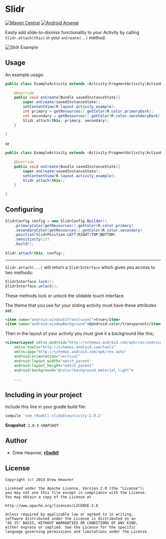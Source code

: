 Slidr
================
[![Maven Central](https://maven-badges.herokuapp.com/maven-central/com.r0adkll/slidableactivity/badge.svg?style=flat)](https://maven-badges.herokuapp.com/maven-central/com.r0adkll/slidableactivity) [![Android Arsenal](https://img.shields.io/badge/Android%20Arsenal-Slidr-brightgreen.svg?style=flat)](https://android-arsenal.com/details/1/1364)

Easily add slide-to-dismiss functionality to your Activity by calling `Slidr.attach(this)` in your `onCreate(..)` method. 

![Slidr Example](images/slidr_gif.gif "Gif Example")

## Usage

An example usage:

```java
public class ExampleActivity extends <Activity|FragmentActivity|ActionBarActivity> {
	
	@Override
	public void onCreate(Bundle savedInstanceState){
		super.onCreate(savedInstanceState);
		setContentView(R.layout.activity_example);
        int primary = getResources().getColor(R.color.primaryDark);
        int secondary = getResources().getColor(R.color.secondaryDark);
        Slidr.attach(this, primary, secondary);
	}
	
}
```
	
or

```java
public class ExampleActivity extends <Activity|FragmentActivity|ActionBarActivity> {
	
	@Override
	public void onCreate(Bundle savedInstanceState){
		super.onCreate(savedInstanceState);
		setContentView(R.layout.activity_example);
        Slidr.attach(this);
	}
	
}
```

## Configuring

```java
SlidrConfig config = new SlidrConfig.Builder()
	.primaryColor(getResources().getColor(R.color.primary)
	.secondaryColor(getResources().getColor(R.color.secondary)
	.position(SlidrPosition.LEFT|RIGHT|TOP|BOTTOM)
	.sensitivity(1f)
	.build();
	
Slidr.attach(this, config);

```

---
	
`Slidr.attach(...)` will return a `SlidrInterface` which gives you access to two methods:

```java
SlidrInterface.lock();
SlidrInterface.unlock();
```
	
These methods lock or unlock the slidable touch interface.

The theme that you use for your sliding activity must have these attributes set:

```xml
<item name="android:windowIsTranslucent">true</item>  
<item name="android:windowBackground">@android:color/transparent</item>
```
        
Then in the layout of your activity you must give it a background like this;

```xml
<LinearLayout xmlns:android="http://schemas.android.com/apk/res/android"
    xmlns:tools="http://schemas.android.com/tools"
    xmlns:app="http://schemas.android.com/apk/res-auto"
    android:orientation="vertical"
    android:layout_width="match_parent"
    android:layout_height="match_parent"
    android:background="@color/background_material_light">
    
    ...
```
	
## Including in your project 

Include this line in your gradle build file:

```groovy
compile 'com.r0adkll:slidableactivity:2.0.2'
```

**Snapshot**: `2.0.3-SNAPSHOT`
	
## Author

-	Drew Heavner, **[r0adkll](http://r0adkll.com)**

## License

	Copyright (c) 2014 Drew Heavner
	
	Licensed under the Apache License, Version 2.0 (the "License"); 
	you may not use this file except in compliance with the License. 
	You may obtain a copy of the License at
	
	http://www.apache.org/licenses/LICENSE-2.0
	
	Unless required by applicable law or agreed to in writing, 
	software distributed under the License is distributed on an 
	"AS IS" BASIS, WITHOUT WARRANTIES OR CONDITIONS OF ANY KIND, 
	either express or implied. See the License for the specific 
	language governing permissions and limitations under the License.
